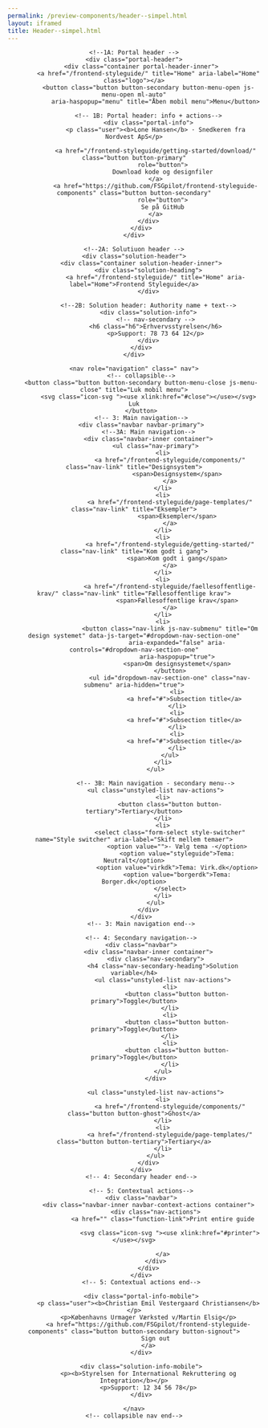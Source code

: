 ```yaml
--- 
permalink: /preview-components/header--simpel.html
layout: iframed 
title: Header--simpel.html
---
```

<header class="header header-extended" role="banner">

    <!--1A: Portal header -->
    <div class="portal-header">
        <div class="container portal-header-inner">
            <a href="/frontend-styleguide/" title="Home" aria-label="Home" class="logo"></a>
            <button class="button button-secondary button-menu-open js-menu-open ml-auto"
                aria-haspopup="menu" title="Åben mobil menu">Menu</button>

            <!-- 1B: Portal header: info + actions-->
            <div class="portal-info">
                <p class="user"><b>Lone Hansen</b> · Snedkeren fra Nordvest ApS</p>

                <a href="/frontend-styleguide/getting-started/download/" class="button button-primary"
                    role="button">
                    Download kode og designfiler
                </a>
                <a href="https://github.com/FSGpilot/frontend-styleguide-components" class="button button-secondary"
                    role="button">
                    Se på GitHub
                </a>
            </div>
        </div>
    </div>

    <!--2A: Solutiuon header -->
    <div class="solution-header">
        <div class="container solution-header-inner">
            <div class="solution-heading">
                <a href="/frontend-styleguide/" title="Home" aria-label="Home">Frontend Styleguide</a>
            </div>

            <!--2B: Solution header: Authority name + text-->
            <div class="solution-info">
                <!-- nav-secondary -->
                <h6 class="h6">Erhvervsstyrelsen</h6>
                <p>Support: 78 73 64 12</p>
            </div>
        </div>
    </div>

    <nav role="navigation" class=" nav">
        <!-- collapsible-->
        <button class="button button-secondary button-menu-close js-menu-close" title="Luk mobil menu">
            <svg class="icon-svg "><use xlink:href="#close"></use></svg> Luk
        </button>
        <!-- 3: Main navigation-->
        <div class="navbar navbar-primary">
            <!--3A: Main navigation-->
            <div class="navbar-inner container">
                <ul class="nav-primary">
                    <li>
                        <a href="/frontend-styleguide/components/" class="nav-link" title="Designsystem">
                            <span>Designsystem</span>
                        </a>
                    </li>
                    <li>
                        <a href="/frontend-styleguide/page-templates/" class="nav-link" title="Eksempler">
                            <span>Eksempler</span>
                        </a>
                    </li>
                    <li>
                        <a href="/frontend-styleguide/getting-started/" class="nav-link" title="Kom godt i gang">
                            <span>Kom godt i gang</span>
                        </a>
                    </li>
                    <li>
                        <a href="/frontend-styleguide/faellesoffentlige-krav/" class="nav-link" title="Fællesoffentlige krav">
                            <span>Fællesoffentlige krav</span>
                        </a>
                    </li>
                    <li>
                        <button class="nav-link js-nav-submenu" title="Om design systemet" data-js-target="#dropdown-nav-section-one"
                            aria-expanded="false" aria-controls="#dropdown-nav-section-one"
                            aria-haspopup="true">
                            <span>Om designsystemet</span>
                        </button>
                        <ul id="dropdown-nav-section-one" class="nav-submenu" aria-hidden="true">
                            <li>
                                <a href="#">Subsection title</a>
                            </li>
                            <li>
                                <a href="#">Subsection title</a>
                            </li>
                            <li>
                                <a href="#">Subsection title</a>
                            </li>
                        </ul>
                    </li>
                </ul>

                <!-- 3B: Main navigation - secondary menu-->
                <ul class="unstyled-list nav-actions">
                    <li>
                        <button class="button button-tertiary">Tertiary</button>
                    </li>
                    <li>
                        <select class="form-select style-switcher" name="Style switcher" aria-label="Skift mellem temaer">
                            <option value="">- Vælg tema -</option>
                            <option value="styleguide">Tema: Neutralt</option>
                            <option value="virkdk">Tema: Virk.dk</option>
                            <option value="borgerdk">Tema: Borger.dk</option>
                        </select>
                    </li>
                </ul>
            </div>
        </div>
        <!-- 3: Main navigation end-->

        <!-- 4: Secondary navigation-->
        <div class="navbar">
            <div class="navbar-inner container">
                <div class="nav-secondary">
                    <h4 class="nav-secondary-heading">Solution variable</h4>
                    <ul class="unstyled-list nav-actions">
                        <li>
                            <button class="button button-primary">Toggle</button>
                        </li>
                        <li>
                            <button class="button button-primary">Toggle</button>
                        </li>
                        <li>
                            <button class="button button-primary">Toggle</button>
                        </li>
                    </ul>
                </div>

                <ul class="unstyled-list nav-actions">
                    <li>
                        <a href="/frontend-styleguide/components/" class="button button-ghost">Ghost</a>
                    </li>
                    <li>
                        <a href="/frontend-styleguide/page-templates/" class="button button-tertiary">Tertiary</a>
                    </li>
                </ul>
            </div>
        </div>
        <!-- 4: Secondary header end-->

        <!-- 5: Contextual actions-->
        <div class="navbar">
            <div class="navbar-inner navbar-context-actions container">
                <div class="nav-actions">
                    <a href="" class="function-link">Print entire guide

                        <svg class="icon-svg "><use xlink:href="#printer"></use></svg>

                    </a>
                </div>
            </div>
        </div>
        <!-- 5: Contextual actions end-->

        <div class="portal-info-mobile">
            <p class="user"><b>Christian Emil Vestergaard Christiansen</b></p>
            <p>Københavns Urmager Værksted v/Martin Elsig</p>
            <a href="https://github.com/FSGpilot/frontend-styleguide-components" class="button button-secondary button-signout">
                Sign out
            </a>
        </div>

        <div class="solution-info-mobile">
            <p><b>Styrelsen for International Rekruttering og Integration</b></p>
            <p>Support: 12 34 56 78</p>
        </div>

    </nav>
    <!-- collapsible nav end-->
</header>
<div class="overlay"></div>